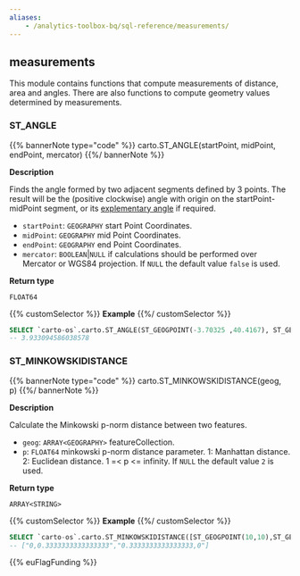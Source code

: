 ```yaml
---
aliases:
    - /analytics-toolbox-bq/sql-reference/measurements/
---
```

## measurements

<div class="badges"><div class="core"></div></div>

This module contains functions that compute measurements of distance, area and angles. There are also functions to compute geometry values determined by measurements.


### ST_ANGLE

{{% bannerNote type="code" %}}
carto.ST_ANGLE(startPoint, midPoint, endPoint, mercator)
{{%/ bannerNote %}}

**Description**

Finds the angle formed by two adjacent segments defined by 3 points. The result will be the (positive clockwise) angle with origin on the startPoint-midPoint segment, or its [explementary angle](http://www.amathsdictionaryforkids.com/qr/e/explementaryConjugateAngles.html) if required.

* `startPoint`: `GEOGRAPHY` start Point Coordinates.
* `midPoint`: `GEOGRAPHY` mid Point Coordinates.
* `endPoint`: `GEOGRAPHY` end Point Coordinates.
* `mercator`: `BOOLEAN`|`NULL` if calculations should be performed over Mercator or WGS84 projection. If `NULL` the default value `false` is used.

**Return type**

`FLOAT64`

{{% customSelector %}}
**Example**
{{%/ customSelector %}}

``` sql
SELECT `carto-os`.carto.ST_ANGLE(ST_GEOGPOINT(-3.70325 ,40.4167), ST_GEOGPOINT(-4.70325 ,10.4167), ST_GEOGPOINT(-5.70325 ,40.4167), false);
-- 3.933094586038578
```


### ST_MINKOWSKIDISTANCE

{{% bannerNote type="code" %}}
carto.ST_MINKOWSKIDISTANCE(geog, p)
{{%/ bannerNote %}}

**Description**

Calculate the Minkowski p-norm distance between two features.

* `geog`: `ARRAY<GEOGRAPHY>` featureCollection.
* `p`: `FLOAT64` minkowski p-norm distance parameter. 1: Manhattan distance. 2: Euclidean distance. 1 =< p <= infinity. If `NULL` the default value `2` is used.

**Return type**

`ARRAY<STRING>`

{{% customSelector %}}
**Example**
{{%/ customSelector %}}

``` sql
SELECT `carto-os`.carto.ST_MINKOWSKIDISTANCE([ST_GEOGPOINT(10,10),ST_GEOGPOINT(13,10)],2);
-- ["0,0.3333333333333333","0.3333333333333333,0"]
```


{{% euFlagFunding %}}